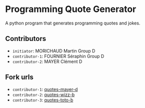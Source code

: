 # Programming Quote Generator

A python program that generates programming quotes and jokes.

## Contributors
- `initiator`: MORICHAUD Martin Group D
- `contributor-1`: FOURNIER Séraphin Group D
- `contributor-2`: MAYER Clément D

## Fork urls
- `contributor-1`: [quotes-mayer-d](https://github.com/clement-mayer/quotes-mayer-d)
- `contributor-2`: [quotes-wizz-b](url-2)
- `contributor-3`: [quotes-toto-b](url-3)
